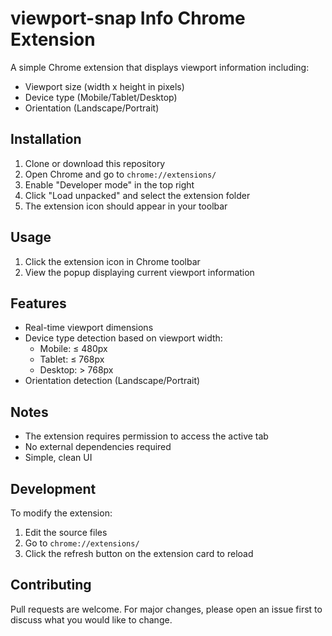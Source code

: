 # viewport-snap Info Chrome Extension

A simple Chrome extension that displays viewport information including:
- Viewport size (width x height in pixels)
- Device type (Mobile/Tablet/Desktop)
- Orientation (Landscape/Portrait)

## Installation

1. Clone or download this repository
2. Open Chrome and go to `chrome://extensions/`
3. Enable "Developer mode" in the top right
4. Click "Load unpacked" and select the extension folder
5. The extension icon should appear in your toolbar

## Usage

1. Click the extension icon in Chrome toolbar
2. View the popup displaying current viewport information

## Features

- Real-time viewport dimensions
- Device type detection based on viewport width:
  - Mobile: ≤ 480px
  - Tablet: ≤ 768px
  - Desktop: > 768px
- Orientation detection (Landscape/Portrait)

## Notes

- The extension requires permission to access the active tab
- No external dependencies required
- Simple, clean UI

## Development

To modify the extension:
1. Edit the source files
2. Go to `chrome://extensions/`
3. Click the refresh button on the extension card to reload

## Contributing

Pull requests are welcome. For major changes, please open an issue first to discuss what you would like to change.